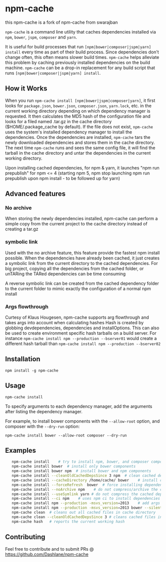 npm-cache
=========
this npm-cache is a fork of npm-cache from swarajban

`npm-cache` is a command line utility that caches dependencies installed via `npm`, `bower`, `jspm`, `composer` and `yarn`.

It is useful for build processes that run `[npm|bower|composer|jspm|yarn] install` every time as part of their
build process. Since dependencies don't change often, this often means slower build times. `npm-cache`
helps alleviate this problem by caching previously installed dependencies on the build machine.
`npm-cache` can be a drop-in replacement for any build script that runs `[npm|bower|composer|jspm|yarn] install`.

## How it Works
When you run `npm-cache install [npm|bower|jspm|composer|yarn]`, it first looks for `package.json`, `bower.json`,
`composer.json`, `yarn.lock`, etc. in the current working directory depending on which dependency manager is requested.
It then calculates the MD5 hash of the configuration file and looks for a filed named
<MD5 of config.json>.tar.gz in the cache directory ($HOME/.package_cache by default). If the file does not
exist, `npm-cache` uses the system's installed dependency manager to install the dependencies. Once the
dependencies are installed, `npm-cache` tars the newly downloaded dependencies and stores them in the
cache directory. The next time `npm-cache` runs and sees the same config file, it will find the tarball
in the cache directory and untar the dependencies in the current working directory.

Upon installing cached dependencies, for npm & yarn, it launches "npm run prepublish" for npm <= 4 (starting npm 5, npm
 stop launching npm run prepublish upon npm install - to be followed up for yarn)

## Advanced features

### No archive
When storing the newly dependencies installed, npm-cache can perform a simple copy from the current project
to the cache directory instead of creating a tar.gz

### symbolic link
Used with the no archive feature, this feature provide the fastest npm install possible. When the dependencies
have already been cached, it just creates a symbolic link from the current directory to the cached dependencies.
For big project, copying all the dependencies from the cached folder, or unTARing the TARed dependencies can be
time consuming

A reverse symbolic link can be created from the cached dependency folder to the current folder to mimic exactly
the configuration of a normal npm install

### Args flowthrough
Curtesy of Klaus Hougesen, npm-cache supports arg flowthrough and takes args into account when calculating hashes
Hash is created by globbing devdependencies, dependencies and installOptions. This can also be used to create
environment specific hash tarballs on a build server.
For instance
`npm-cache install npm --production --bserver01`
would create a different hash tarball than
`npm-cache install npm --production --bserver02`


## Installation
```
npm install -g npm-cache
```

## Usage
```
npm-cache install
```

To specify arguments to each dependency manager, add the arguments after listing the dependency manager.

For example, to install bower components with the `--allow-root` option, and composer with the `--dry-run` option:
```
npm-cache install bower --allow-root composer --dry-run
```

## Examples
```bash
   npm-cache install    # try to install npm, bower, and composer components
   npm-cache install bower  # install only bower components
   npm-cache install bower npm  # install bower and npm components
   npm-cache install --cleanOldCachedDepsSince 3 npm  # clean cached dependency not used since 3 days and then install npm components
   npm-cache install --cacheDirectory /home/cache/ bower    # install components using /home/cache as cache directory
   npm-cache install --forceRefresh  bower  # force installing dependencies from package manager without cache
   npm-cache install --noArchive npm    # do not compress/archive the cached dependencies
   npm-cache install --useSymlink yarn # do not compress the cached dependencies, and when installing dependencies from cache, create a symlink instead of copying files
   npm-cache install --ci npm    # uses npm ci to install dependencies
   npm-cache install npm --production -msvs_version=2013    # add args to npm installer
   npm-cache install npm --production -msvs_version=2013 bower --silent # add args to npm installer and bower
   npm-cache clean  # cleans out all cached files in cache directory
   npm-cache clean --cleanOldCachedDepsSince 3 # cleans cached files in cache directory that are older than 3 days
   npm-cache hash   # reports the current working hash
```

## Contributing
Feel free to contribute and to submit PRs @ https://github.com/Dashlane/npm-cache

